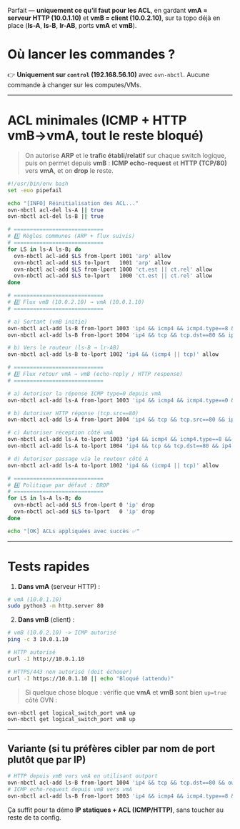 Parfait — **uniquement ce qu’il faut pour les ACL**, en gardant **vmA = serveur HTTP (10.0.1.10)** et **vmB = client (10.0.2.10)**, sur ta topo déjà en place (**ls-A**, **ls-B**, **lr-AB**, ports **vmA** et **vmB**).

# Où lancer les commandes ?

👉 **Uniquement sur `control` (192.168.56.10)** avec `ovn-nbctl`.
Aucune commande à changer sur les computes/VMs.

---

# ACL minimales (ICMP + HTTP vmB→vmA, tout le reste bloqué)

> On autorise **ARP** et le **trafic établi/relatif** sur chaque switch logique,
> puis on permet depuis **vmB** : **ICMP echo-request** et **HTTP (TCP/80)** vers **vmA**,
> et on **drop** le reste.

```bash
#!/usr/bin/env bash
set -euo pipefail

echo "[INFO] Réinitialisation des ACL..."
ovn-nbctl acl-del ls-A || true
ovn-nbctl acl-del ls-B || true

# ============================
# 1️⃣ Règles communes (ARP + flux suivis)
# ============================
for LS in ls-A ls-B; do
  ovn-nbctl acl-add $LS from-lport 1001 'arp' allow
  ovn-nbctl acl-add $LS to-lport   1001 'arp' allow
  ovn-nbctl acl-add $LS from-lport 1000 'ct.est || ct.rel' allow
  ovn-nbctl acl-add $LS to-lport   1000 'ct.est || ct.rel' allow
done

# ============================
# 2️⃣ Flux vmB (10.0.2.10) → vmA (10.0.1.10)
# ============================

# a) Sortant (vmB initie)
ovn-nbctl acl-add ls-B from-lport 1003 'ip4 && icmp4 && icmp4.type==8 && ip4.dst==10.0.1.10' allow  # ping
ovn-nbctl acl-add ls-B from-lport 1004 'ip4 && tcp && tcp.dst==80 && ip4.dst==10.0.1.10' allow       # HTTP

# b) Vers le routeur (ls-B → lr-AB)
ovn-nbctl acl-add ls-B to-lport 1002 'ip4 && (icmp4 || tcp)' allow

# ============================
# 3️⃣ Flux retour vmA → vmB (echo-reply / HTTP response)
# ============================

# a) Autoriser la réponse ICMP type=0 depuis vmA
ovn-nbctl acl-add ls-A from-lport 1003 'ip4 && icmp4 && icmp4.type==0 && ip4.dst==10.0.2.10' allow

# b) Autoriser HTTP réponse (tcp.src==80)
ovn-nbctl acl-add ls-A from-lport 1004 'ip4 && tcp && tcp.src==80 && ip4.dst==10.0.2.10' allow

# c) Autoriser réception côté vmA
ovn-nbctl acl-add ls-A to-lport 1003 'ip4 && icmp4 && icmp4.type==8 && ip4.dst==10.0.1.10' allow
ovn-nbctl acl-add ls-A to-lport 1004 'ip4 && tcp && tcp.dst==80 && ip4.dst==10.0.1.10' allow

# d) Autoriser passage via le routeur côté A
ovn-nbctl acl-add ls-A to-lport 1002 'ip4 && (icmp4 || tcp)' allow

# ============================
# 4️⃣ Politique par défaut : DROP
# ============================
for LS in ls-A ls-B; do
  ovn-nbctl acl-add $LS from-lport 0 'ip' drop
  ovn-nbctl acl-add $LS to-lport   0 'ip' drop
done

echo "[OK] ACLs appliquées avec succès ✅"
```

---

# Tests rapides

1. **Dans vmA** (serveur HTTP) :

```bash
# vmA (10.0.1.10)
sudo python3 -m http.server 80
```

2. **Dans vmB** (client) :

```bash
# vmB (10.0.2.10) -> ICMP autorisé
ping -c 3 10.0.1.10

# HTTP autorisé
curl -I http://10.0.1.10

# HTTPS/443 non autorisé (doit échouer)
curl -I https://10.0.1.10 || echo "Bloqué (attendu)"
```

> Si quelque chose bloque : vérifie que **vmA** et **vmB** sont bien `up=true` côté OVN :

```bash
ovn-nbctl get logical_switch_port vmA up
ovn-nbctl get logical_switch_port vmB up
```

---

## Variante (si tu préfères cibler par nom de port plutôt que par IP)

```bash
# HTTP depuis vmB vers vmA en utilisant outport
ovn-nbctl acl-add ls-B from-lport 1004 'ip4 && tcp && tcp.dst==80 && outport=="vmA"' allow
# ICMP echo-request depuis vmB vers vmA
ovn-nbctl acl-add ls-B from-lport 1003 'ip4 && icmp4 && icmp4.type==8 && outport=="vmA"' allow
```

Ça suffit pour ta démo **IP statiques + ACL (ICMP/HTTP)**, sans toucher au reste de ta config.
